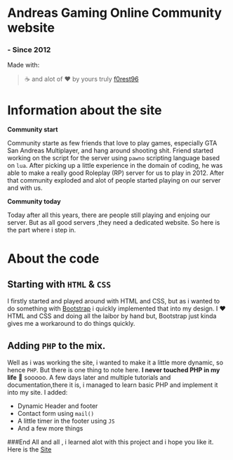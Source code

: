 # Andreas Gaming Online Community website
### - Since 2012

Made with:
> ☕ and alot of ❤ by yours truly [f0rest96](https://github.com/f0rest96)

# Information about the site

**Community start**

Community starte as few friends that love to play games, especially GTA San Andreas Multiplayer, and hang around shooting shit.
Friend started working on the script for the server using `pawno` scripting language based on `lua`.
After picking up a little experience in the domain of coding, he was able to make a really good Roleplay (RP) server for us to play in 2012.
After that community exploded and alot of people started playing on our server and with us.

**Community today**

Today after all this years, there are people still playing and enjoing our server. But as all good servers ,they need a dedicated website. 
So here is the part where i step in.

# About the code

## Starting with `HTML` & `CSS`
I firstly started and played around with HTML and CSS, but as i wanted to do something with [Bootstrap](https://getbootstrap.com/) i quickly implemented that into my design.
I ❤ HTML and CSS and doing all the laibor by hand but, Bootstrap just kinda gives me a workaround to do things quickly.

## Adding `PHP` to the mix.
Well as i was working the site, i wanted to make it a little more dynamic, so hence `PHP`. 
But there is one thing to note here. **I never touched PHP in my life** 👀 sooooo.
A few days later and multiple tutorials and documentation,there it is, i managed to learn basic PHP and implement it into my site.
I added:
- Dynamic Header and footer
- Contact form using `mail()`
- A little timer in the footer using `JS`
- And a few more things

###End
All and all , i learned alot with this project and i hope you like it.
Here is the [Site](#)

